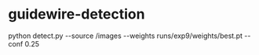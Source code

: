 # guidewire-detection
python detect.py --source /images --weights runs/exp9/weights/best.pt --conf 0.25

